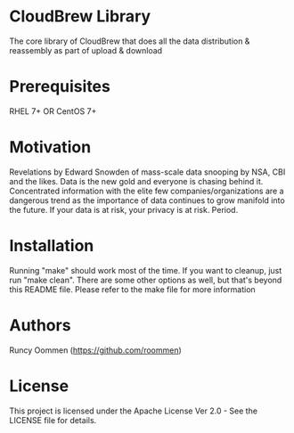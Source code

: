 # CloudBrew Library
The core library of CloudBrew that does all the data distribution & reassembly as part of upload & download

# Prerequisites
RHEL 7+ OR CentOS 7+

# Motivation
Revelations by Edward Snowden of mass-scale data snooping by NSA, CBI and the likes. Data is the new gold and everyone is chasing behind it. Concentrated information with the elite few companies/organizations are a dangerous trend as the importance of data continues to grow manifold into the future. If your data is at risk, your privacy is at risk. Period.

# Installation
Running "make" should work most of the time. If you want to cleanup, just run "make clean".
There are some other options as well, but that's beyond this README file.
Please refer to the make file for more information

# Authors
Runcy Oommen (https://github.com/roommen)

# License
This project is licensed under the Apache License Ver 2.0 - See the LICENSE file for details.
